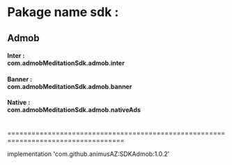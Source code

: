 <h1>Pakage name sdk : </h1>

<h2>Admob</h2>
<h4>Inter  : </br> com.admobMeditationSdk.admob.inter</h4>
<h4>Banner :</br>  com.admobMeditationSdk.admob.banner</h4>
<h4>Native :</br>  com.admobMeditationSdk.admob.nativeAds</h4>
</br>
===================================================================================

implementation 'com.github.animusAZ:SDKAdmob:1.0.2'
